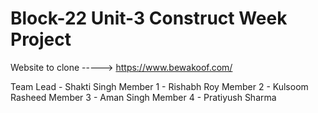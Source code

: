# Block-22 Unit-3 Construct Week Project

Website to clone -----> https://www.bewakoof.com/

Team Lead - Shakti Singh
Member 1 - Rishabh Roy
Member 2 - Kulsoom Rasheed
Member 3 - Aman Singh
Member 4 - Pratiyush Sharma
